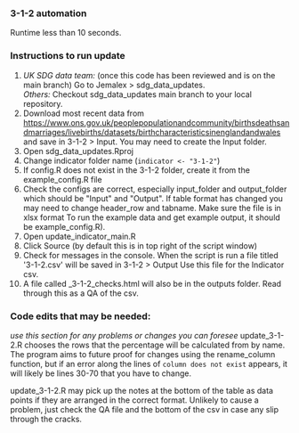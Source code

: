 ### 3-1-2 automation

Runtime less than 10 seconds.
  
### Instructions to run update ###
1. *UK SDG data team:* (once this code has been reviewed and is on the main branch) Go to Jemalex > sdg_data_updates.    
   *Others:* Checkout sdg_data_updates main branch to your local repository. 
2. Download most recent data from https://www.ons.gov.uk/peoplepopulationandcommunity/birthsdeathsandmarriages/livebirths/datasets/birthcharacteristicsinenglandandwales and save in 3-1-2 > Input. You may need to create the Input folder.
3. Open sdg_data_updates.Rproj  
4. Change indicator folder name (`indicator <- "3-1-2"`)  
5. If config.R does not exist in the 3-1-2 folder, create it from the example_config.R file  
6. Check the configs are correct, especially input_folder and output_folder which should be "Input" and "Output". If table format has changed you may need to change header_row and tabname. 
Make sure the file is in xlsx format
To run the example data and get example output, it should be example_config.R).   
7. Open update_indicator_main.R  
8. Click Source (by default this is in top right of the script window)  
9. Check for messages in the console. When the script is run a file titled '3-1-2.csv' will be saved in 3-1-2 > Output 
   Use this file for the Indicator csv.  
10. A file called <date>_3-1-2_checks.html will also be in the outputs folder. Read through this as a QA of the csv.  
  
### Code edits that may be needed: ###  
*use this section for any problems or changes you can foresee*
update_3-1-2.R chooses the rows that the percentage will be calculated from by name. The program aims to future proof for changes using the rename_column function, but if an error along the lines of `column does not exist` appears, it will likely be lines 30-70 that you have to change.

update_3-1-2.R may pick up the notes at the bottom of the table as data points if they are arranged in the correct format. Unlikely to cause a problem, just check the QA file and the bottom of the csv in case any slip through the cracks.
